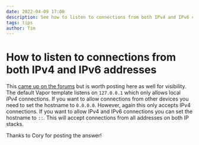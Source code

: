 ```yaml
---
date: 2022-04-09 17:00
description: See how to listen to connections from both IPv4 and IPv6 connections in Vapor
tags: tips
author: Tim
---
```

# How to listen to connections from both IPv4 and IPv6 addresses

This [came up on the forums](recently) but is worth posting here as well for visibility. The default Vapor template listens on `127.0.0.1` which only allows local _IPv4_ connections. If you want to allow connections from other devices you need to set the hostname to `0.0.0.0`. However, again this only accepts IPv4 connections. If you want to allow IPv4 and IPv6 connections you can set the hostname to `::`. This will accept connections from all addresses on both IP stacks. 

Thanks to Cory for posting the answer!
